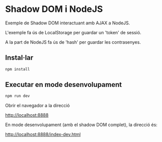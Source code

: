 # Shadow DOM i NodeJS 

Exemple de Shadow DOM interactuant amb AJAX a NodeJS.

L'exemple fa ús de LocalStorage per guardar un 'token' de sessió.

A la part de NodeJS fa ús de 'hash' per guardar les contrasenyes.


## Instal·lar

```bash
npm install
```

## Executar en mode desenvolupament

```bash
npm run dev
```

Obrir el navegador a la direcció

[http://localhost:8888](http://localhost:3000)

En mode desenvolupament (amb el shadow DOM complet), la direcció és:

[http://localhost:8888/index-dev.html](http://localhost:3000/index-dev.html)
